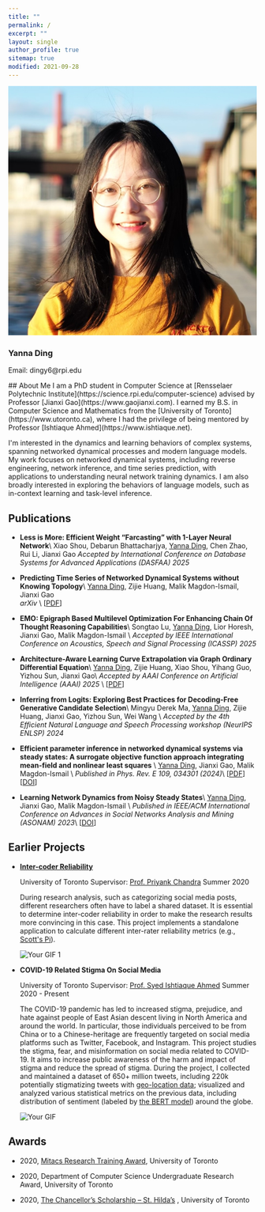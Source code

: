 ```yaml
---
title: ""
permalink: /
excerpt: ""
layout: single
author_profile: true
sitemap: true
modified: 2021-09-28
---
```


 
<div class="author__wrapper">
  <div class="author__avatar">
    <!-- Your avatar image here -->
    <img src="/assets/images/IMG_0668.jpg" alt="Avatar">
  </div>
  
  <div class="author__content">
    <h3 class="author__name">Yanna Ding</h3>
    <p class="author__bio">Email: dingy6@rpi.edu</p>
    <!-- Additional info like social links -->
  </div>
</div> 
## About Me  
I am a PhD student in Computer Science at [Rensselaer Polytechnic Institute](https://science.rpi.edu/computer-science) advised by Professor [Jianxi Gao](https://www.gaojianxi.com).
I earned my B.S. in Computer Science and Mathematics from the [University of Toronto](https://www.utoronto.ca), where I had the privilege of being mentored by Professor [Ishtiaque Ahmed](https://www.ishtiaque.net). 

 
I'm interested in the dynamics and learning behaviors of complex systems, spanning networked dynamical processes and modern language models. My work focuses on networked dynamical systems, including reverse engineering, network inference, and time series prediction, with applications to understanding neural network training dynamics. I am also broadly interested in exploring the behaviors of language models, such as in-context learning and task-level inference.

## Publications
* **Less is More: Efficient Weight “Farcasting” with 1-Layer Neural Network**\\
    Xiao Shou, Debarun Bhattacharjya, <u>Yanna Ding</u>, Chen Zhao, Rui Li, Jianxi Gao
    *Accepted by International Conference on Database Systems for Advanced Applications (DASFAA) 2025* 
 

* **Predicting Time Series of Networked Dynamical Systems without Knowing Topology**\\
    <u>Yanna Ding</u>, Zijie Huang, Malik Magdon-Ismail, Jianxi Gao  
    *arXiv* \\
    [[PDF](http://arxiv.org/abs/2412.18734)]



* **EMO: Epigraph Based Multilevel Optimization For Enhancing Chain Of Thought Reasoning Capabilities**\\
    Songtao Lu, <u>Yanna Ding</u>, Lior Horesh, Jianxi Gao, Malik Magdon-Ismail \\
    *Accepted by IEEE International Conference on Acoustics, Speech and Signal Processing (ICASSP) 2025*


* **Architecture-Aware Learning Curve Extrapolation via Graph Ordinary Differential Equation**\\
  <u>Yanna Ding</u>, Zijie Huang, Xiao Shou, Yihang Guo, Yizhou Sun, Jianxi Gao\\
  *Accepted by AAAI Conference on Artificial Intelligence (AAAI) 2025* \\
  [[PDF](https://arxiv.org/abs/2412.15554)]

* **Inferring from Logits: Exploring Best Practices for Decoding-Free Generative Candidate Selection**\\
  Mingyu Derek Ma, <u>Yanna Ding</u>, Zijie Huang, Jianxi Gao, Yizhou Sun, Wei Wang \\
  *Accepted by the 4th Efficient Natural Language and Speech Processing workshop (NeurIPS ENLSP) 2024*

*  **Efficient parameter inference in networked dynamical systems via steady states: A surrogate objective function approach integrating mean-field and nonlinear least squares** \\
  <u>Yanna Ding</u>, Jianxi Gao, Malik Magdon-Ismail \\
  *Published in Phys. Rev. E 109, 034301 (2024)*\\
  [[PDF](https://journals.aps.org/pre/pdf/10.1103/PhysRevE.109.034301)] [[DOI](https://doi.org/10.1103/PhysRevE.109.034301)]


* **Learning Network Dynamics from Noisy Steady States**\\
    <u>Yanna Ding</u>, Jianxi Gao, Malik Magdon-Ismail \\
    *Published in IEEE/ACM International Conference on Advances in Social Networks Analysis and Mining (ASONAM) 2023*\\
    [[DOI](https://doi.org/10.1145/3625007.3631184)]



## Earlier Projects

* [**Inter-coder Reliability**](https://github.com/dingyanna/intercoder-reliability)

    University of Toronto    Supervisor: [Prof. Priyank Chandra](https://www.priyankc.com)   Summer 2020
 
     During research analysis, such as categorizing social media posts, different researchers often have to label a shared dataset. It is essential to determine inter-coder reliability in order to make the research results more convincing in this case. This project implements a standalone application to calculate different inter-rater reliability metrics (e.g., [Scott's Pi](https://en.wikipedia.org/wiki/Scott%27s_Pi)). 

    <img src="/assets/demo.gif" alt="Your GIF 1" width="400" />

* **COVID-19 Related Stigma On Social Media**

    University of Toronto  Supervisor: [Prof. Syed Ishtiaque Ahmed](https://www.ishtiaque.net) Summer 2020 - Present 
 
    The COVID-19 pandemic has led to increased stigma, prejudice, and hate against people of East Asian descent living in North America and around the world. In particular, those individuals perceived to be from China or to a Chinese-heritage are frequently targeted on social media platforms such as Twitter, Facebook, and Instagram. This project studies the stigma, fear, and misinformation on social media related to COVID-19. It aims to increase public awareness of the harm and impact of stigma and reduce the spread of stigma. During the project, I collected and maintained a dataset of 650+ million tweets, including 220k potentially stigmatizing tweets with [geo-location data](https://developer.twitter.com/en/docs/tutorials/tweet-geo-metadata); visualized and analyzed various statistical metrics on the previous data, including distribution of sentiment (labeled by [the BERT model](https://en.wikipedia.org/wiki/BERT_(language_model))) around the globe.  
     
    <img src="/assets/timeline.gif" alt="Your GIF" width="500" />

    
## Awards 
* 2020,  [Mitacs Research Training Award](https://www.utm.utoronto.ca/vp-research/mitacs-research-training-award), University of Toronto 

* 2020,  Department of Computer Science Undergraduate Research Award, University of Toronto
 
* 2020,  [The Chancellor’s Scholarship – St. Hilda’s](https://www.trinity.utoronto.ca/study-arts-science/scholarships-financial-aid/in-course-scholarships/) , University of Toronto
